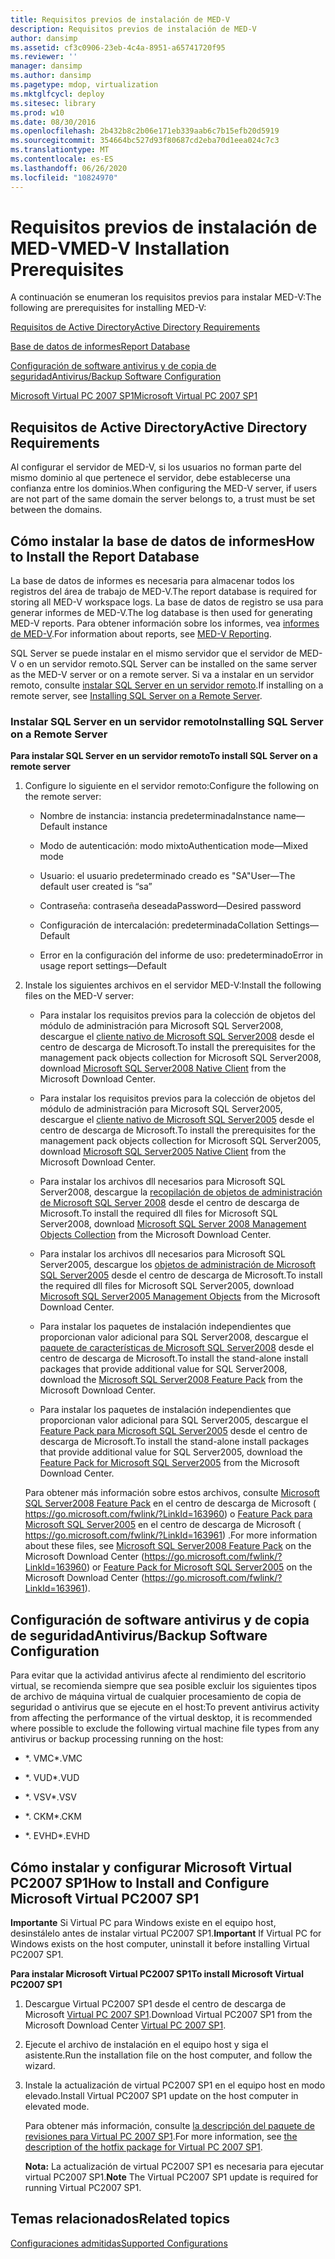 ```yaml
---
title: Requisitos previos de instalación de MED-V
description: Requisitos previos de instalación de MED-V
author: dansimp
ms.assetid: cf3c0906-23eb-4c4a-8951-a65741720f95
ms.reviewer: ''
manager: dansimp
ms.author: dansimp
ms.pagetype: mdop, virtualization
ms.mktglfcycl: deploy
ms.sitesec: library
ms.prod: w10
ms.date: 08/30/2016
ms.openlocfilehash: 2b432b8c2b06e171eb339aab6c7b15efb20d5919
ms.sourcegitcommit: 354664bc527d93f80687cd2eba70d1eea024c7c3
ms.translationtype: MT
ms.contentlocale: es-ES
ms.lasthandoff: 06/26/2020
ms.locfileid: "10824970"
---
```

# <span data-ttu-id="6e749-103">Requisitos previos de instalación de MED-V</span><span class="sxs-lookup"><span data-stu-id="6e749-103">MED-V Installation Prerequisites</span></span>


<span data-ttu-id="6e749-104">A continuación se enumeran los requisitos previos para instalar MED-V:</span><span class="sxs-lookup"><span data-stu-id="6e749-104">The following are prerequisites for installing MED-V:</span></span>

[<span data-ttu-id="6e749-105">Requisitos de Active Directory</span><span class="sxs-lookup"><span data-stu-id="6e749-105">Active Directory Requirements</span></span>](#bkmk-activedirectoryrequirements)

[<span data-ttu-id="6e749-106">Base de datos de informes</span><span class="sxs-lookup"><span data-stu-id="6e749-106">Report Database</span></span>](#bkmk-howtoinstallthereportdatabase)

[<span data-ttu-id="6e749-107">Configuración de software antivirus y de copia de seguridad</span><span class="sxs-lookup"><span data-stu-id="6e749-107">Antivirus/Backup Software Configuration</span></span>](#bkmk-antivirusbackupsoftwareconfiguration)

[<span data-ttu-id="6e749-108">Microsoft Virtual PC 2007 SP1</span><span class="sxs-lookup"><span data-stu-id="6e749-108">Microsoft Virtual PC 2007 SP1</span></span>](#bkmk-howtoinstallandconfiguremicrosoftvirtualpc2007sp1)

## <a href="" id="bkmk-activedirectoryrequirements"></a><span data-ttu-id="6e749-109">Requisitos de Active Directory</span><span class="sxs-lookup"><span data-stu-id="6e749-109">Active Directory Requirements</span></span>


<span data-ttu-id="6e749-110">Al configurar el servidor de MED-V, si los usuarios no forman parte del mismo dominio al que pertenece el servidor, debe establecerse una confianza entre los dominios.</span><span class="sxs-lookup"><span data-stu-id="6e749-110">When configuring the MED-V server, if users are not part of the same domain the server belongs to, a trust must be set between the domains.</span></span>

## <a href="" id="bkmk-howtoinstallthereportdatabase"></a><span data-ttu-id="6e749-111">Cómo instalar la base de datos de informes</span><span class="sxs-lookup"><span data-stu-id="6e749-111">How to Install the Report Database</span></span>


<span data-ttu-id="6e749-112">La base de datos de informes es necesaria para almacenar todos los registros del área de trabajo de MED-V.</span><span class="sxs-lookup"><span data-stu-id="6e749-112">The report database is required for storing all MED-V workspace logs.</span></span> <span data-ttu-id="6e749-113">La base de datos de registro se usa para generar informes de MED-V.</span><span class="sxs-lookup"><span data-stu-id="6e749-113">The log database is then used for generating MED-V reports.</span></span> <span data-ttu-id="6e749-114">Para obtener información sobre los informes, vea [informes de MED-V](med-v-reporting.md).</span><span class="sxs-lookup"><span data-stu-id="6e749-114">For information about reports, see [MED-V Reporting](med-v-reporting.md).</span></span>

<span data-ttu-id="6e749-115">SQL Server se puede instalar en el mismo servidor que el servidor de MED-V o en un servidor remoto.</span><span class="sxs-lookup"><span data-stu-id="6e749-115">SQL Server can be installed on the same server as the MED-V server or on a remote server.</span></span> <span data-ttu-id="6e749-116">Si va a instalar en un servidor remoto, consulte [instalar SQL Server en un servidor remoto](#bkmk-installingsqlserveronaremoteserver).</span><span class="sxs-lookup"><span data-stu-id="6e749-116">If installing on a remote server, see [Installing SQL Server on a Remote Server](#bkmk-installingsqlserveronaremoteserver).</span></span>

### <a href="" id="bkmk-installingsqlserveronaremoteserver"></a><span data-ttu-id="6e749-117">Instalar SQL Server en un servidor remoto</span><span class="sxs-lookup"><span data-stu-id="6e749-117">Installing SQL Server on a Remote Server</span></span>

**<span data-ttu-id="6e749-118">Para instalar SQL Server en un servidor remoto</span><span class="sxs-lookup"><span data-stu-id="6e749-118">To install SQL Server on a remote server</span></span>**

1.  <span data-ttu-id="6e749-119">Configure lo siguiente en el servidor remoto:</span><span class="sxs-lookup"><span data-stu-id="6e749-119">Configure the following on the remote server:</span></span>

    -   <span data-ttu-id="6e749-120">Nombre de instancia: instancia predeterminada</span><span class="sxs-lookup"><span data-stu-id="6e749-120">Instance name—Default instance</span></span>

    -   <span data-ttu-id="6e749-121">Modo de autenticación: modo mixto</span><span class="sxs-lookup"><span data-stu-id="6e749-121">Authentication mode—Mixed mode</span></span>

    -   <span data-ttu-id="6e749-122">Usuario: el usuario predeterminado creado es "SA"</span><span class="sxs-lookup"><span data-stu-id="6e749-122">User—The default user created is “sa”</span></span>

    -   <span data-ttu-id="6e749-123">Contraseña: contraseña deseada</span><span class="sxs-lookup"><span data-stu-id="6e749-123">Password—Desired password</span></span>

    -   <span data-ttu-id="6e749-124">Configuración de intercalación: predeterminada</span><span class="sxs-lookup"><span data-stu-id="6e749-124">Collation Settings—Default</span></span>

    -   <span data-ttu-id="6e749-125">Error en la configuración del informe de uso: predeterminado</span><span class="sxs-lookup"><span data-stu-id="6e749-125">Error in usage report settings—Default</span></span>

2.  <span data-ttu-id="6e749-126">Instale los siguientes archivos en el servidor MED-V:</span><span class="sxs-lookup"><span data-stu-id="6e749-126">Install the following files on the MED-V server:</span></span>

    -   <span data-ttu-id="6e749-127">Para instalar los requisitos previos para la colección de objetos del módulo de administración para Microsoft SQL Server2008, descargue el [cliente nativo de Microsoft SQL Server2008](https://go.microsoft.com/fwlink/?LinkId=164039) desde el centro de descarga de Microsoft.</span><span class="sxs-lookup"><span data-stu-id="6e749-127">To install the prerequisites for the management pack objects collection for Microsoft SQL Server2008, download [Microsoft SQL Server2008 Native Client](https://go.microsoft.com/fwlink/?LinkId=164039) from the Microsoft Download Center.</span></span>

    -   <span data-ttu-id="6e749-128">Para instalar los requisitos previos para la colección de objetos del módulo de administración para Microsoft SQL Server2005, descargue el [cliente nativo de Microsoft SQL Server2005](https://go.microsoft.com/fwlink/?LinkId=164038) desde el centro de descarga de Microsoft.</span><span class="sxs-lookup"><span data-stu-id="6e749-128">To install the prerequisites for the management pack objects collection for Microsoft SQL Server2005, download [Microsoft SQL Server2005 Native Client](https://go.microsoft.com/fwlink/?LinkId=164038) from the Microsoft Download Center.</span></span>

    -   <span data-ttu-id="6e749-129">Para instalar los archivos dll necesarios para Microsoft SQL Server2008, descargue la [recopilación de objetos de administración de Microsoft SQL Server 2008](https://go.microsoft.com/fwlink/?LinkId=164041) desde el centro de descarga de Microsoft.</span><span class="sxs-lookup"><span data-stu-id="6e749-129">To install the required dll files for Microsoft SQL Server2008, download [Microsoft SQL Server 2008 Management Objects Collection](https://go.microsoft.com/fwlink/?LinkId=164041) from the Microsoft Download Center.</span></span>

    -   <span data-ttu-id="6e749-130">Para instalar los archivos dll necesarios para Microsoft SQL Server2005, descargue los [objetos de administración de Microsoft SQL Server2005](https://go.microsoft.com/fwlink/?LinkId=164040) desde el centro de descarga de Microsoft.</span><span class="sxs-lookup"><span data-stu-id="6e749-130">To install the required dll files for Microsoft SQL Server2005, download [Microsoft SQL Server2005 Management Objects](https://go.microsoft.com/fwlink/?LinkId=164040) from the Microsoft Download Center.</span></span>

    -   <span data-ttu-id="6e749-131">Para instalar los paquetes de instalación independientes que proporcionan valor adicional para SQL Server2008, descargue el [paquete de características de Microsoft SQL Server2008](https://go.microsoft.com/fwlink/?LinkId=163960) desde el centro de descarga de Microsoft.</span><span class="sxs-lookup"><span data-stu-id="6e749-131">To install the stand-alone install packages that provide additional value for SQL Server2008, download the [Microsoft SQL Server2008 Feature Pack](https://go.microsoft.com/fwlink/?LinkId=163960) from the Microsoft Download Center.</span></span>

    -   <span data-ttu-id="6e749-132">Para instalar los paquetes de instalación independientes que proporcionan valor adicional para SQL Server2005, descargue el [Feature Pack para Microsoft SQL Server2005]( https://go.microsoft.com/fwlink/?LinkId=163961) desde el centro de descarga de Microsoft.</span><span class="sxs-lookup"><span data-stu-id="6e749-132">To install the stand-alone install packages that provide additional value for SQL Server2005, download the [Feature Pack for Microsoft SQL Server2005]( https://go.microsoft.com/fwlink/?LinkId=163961) from the Microsoft Download Center.</span></span>

    <span data-ttu-id="6e749-133">Para obtener más información sobre estos archivos, consulte [Microsoft SQL Server2008 Feature Pack](https://go.microsoft.com/fwlink/?LinkId=163960) en el centro de descarga de Microsoft ( https://go.microsoft.com/fwlink/?LinkId=163960) o [Feature Pack para Microsoft SQL Server2005](https://go.microsoft.com/fwlink/?LinkId=163961) en el centro de descarga de Microsoft ( https://go.microsoft.com/fwlink/?LinkId=163961) .</span><span class="sxs-lookup"><span data-stu-id="6e749-133">For more information about these files, see [Microsoft SQL Server2008 Feature Pack](https://go.microsoft.com/fwlink/?LinkId=163960) on the Microsoft Download Center (https://go.microsoft.com/fwlink/?LinkId=163960) or [Feature Pack for Microsoft SQL Server2005](https://go.microsoft.com/fwlink/?LinkId=163961) on the Microsoft Download Center (https://go.microsoft.com/fwlink/?LinkId=163961).</span></span>

## <a href="" id="bkmk-antivirusbackupsoftwareconfiguration"></a><span data-ttu-id="6e749-134">Configuración de software antivirus y de copia de seguridad</span><span class="sxs-lookup"><span data-stu-id="6e749-134">Antivirus/Backup Software Configuration</span></span>


<span data-ttu-id="6e749-135">Para evitar que la actividad antivirus afecte al rendimiento del escritorio virtual, se recomienda siempre que sea posible excluir los siguientes tipos de archivo de máquina virtual de cualquier procesamiento de copia de seguridad o antivirus que se ejecute en el host:</span><span class="sxs-lookup"><span data-stu-id="6e749-135">To prevent antivirus activity from affecting the performance of the virtual desktop, it is recommended where possible to exclude the following virtual machine file types from any antivirus or backup processing running on the host:</span></span>

-   <span data-ttu-id="6e749-136">\*. VMC</span><span class="sxs-lookup"><span data-stu-id="6e749-136">\*.VMC</span></span>

-   <span data-ttu-id="6e749-137">\*. VUD</span><span class="sxs-lookup"><span data-stu-id="6e749-137">\*.VUD</span></span>

-   <span data-ttu-id="6e749-138">\*. VSV</span><span class="sxs-lookup"><span data-stu-id="6e749-138">\*.VSV</span></span>

-   <span data-ttu-id="6e749-139">\*. CKM</span><span class="sxs-lookup"><span data-stu-id="6e749-139">\*.CKM</span></span>

-   <span data-ttu-id="6e749-140">\*. EVHD</span><span class="sxs-lookup"><span data-stu-id="6e749-140">\*.EVHD</span></span>

## <a href="" id="bkmk-howtoinstallandconfiguremicrosoftvirtualpc2007sp1"></a><span data-ttu-id="6e749-141">Cómo instalar y configurar Microsoft Virtual PC2007 SP1</span><span class="sxs-lookup"><span data-stu-id="6e749-141">How to Install and Configure Microsoft Virtual PC2007 SP1</span></span>


<span data-ttu-id="6e749-142">**Importante**  Si Virtual PC para Windows existe en el equipo host, desinstálelo antes de instalar virtual PC2007 SP1.</span><span class="sxs-lookup"><span data-stu-id="6e749-142">**Important** If Virtual PC for Windows exists on the host computer, uninstall it before installing Virtual PC2007 SP1.</span></span>

 

**<span data-ttu-id="6e749-143">Para instalar Microsoft Virtual PC2007 SP1</span><span class="sxs-lookup"><span data-stu-id="6e749-143">To install Microsoft Virtual PC2007 SP1</span></span>**

1.  <span data-ttu-id="6e749-144">Descargue Virtual PC2007 SP1 desde el centro de descarga de Microsoft [Virtual PC 2007 SP1](https://go.microsoft.com/fwlink/?LinkId=142994).</span><span class="sxs-lookup"><span data-stu-id="6e749-144">Download Virtual PC2007 SP1 from the Microsoft Download Center [Virtual PC 2007 SP1](https://go.microsoft.com/fwlink/?LinkId=142994).</span></span>

2.  <span data-ttu-id="6e749-145">Ejecute el archivo de instalación en el equipo host y siga el asistente.</span><span class="sxs-lookup"><span data-stu-id="6e749-145">Run the installation file on the host computer, and follow the wizard.</span></span>

3.  <span data-ttu-id="6e749-146">Instale la actualización de virtual PC2007 SP1 en el equipo host en modo elevado.</span><span class="sxs-lookup"><span data-stu-id="6e749-146">Install Virtual PC2007 SP1 update on the host computer in elevated mode.</span></span>

    <span data-ttu-id="6e749-147">Para obtener más información, consulte [la descripción del paquete de revisiones para Virtual PC 2007 SP1](https://go.microsoft.com/fwlink/?LinkId=150575).</span><span class="sxs-lookup"><span data-stu-id="6e749-147">For more information, see [the description of the hotfix package for Virtual PC 2007 SP1](https://go.microsoft.com/fwlink/?LinkId=150575).</span></span>

    <span data-ttu-id="6e749-148">**Nota:**  La actualización de virtual PC2007 SP1 es necesaria para ejecutar virtual PC2007 SP1.</span><span class="sxs-lookup"><span data-stu-id="6e749-148">**Note** The Virtual PC2007 SP1 update is required for running Virtual PC2007 SP1.</span></span>

     

## <span data-ttu-id="6e749-149">Temas relacionados</span><span class="sxs-lookup"><span data-stu-id="6e749-149">Related topics</span></span>


[<span data-ttu-id="6e749-150">Configuraciones admitidas</span><span class="sxs-lookup"><span data-stu-id="6e749-150">Supported Configurations</span></span>](supported-configurationsmedv-orientation.md)

 

 





